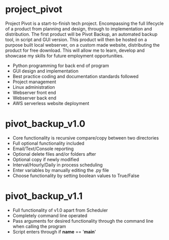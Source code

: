 # project_pivot

Project Pivot is a start-to-finish tech project. Encompassing the full lifecycle of a product from planning and design, through to implementation and distribution. The first product will be Pivot Backup, an automated backup tool, in script and GUI version. This product will then be hosted on a purpose built local webserver, on a custom made website, distributing the product for free download.
This will allow me to learn, develop and showcase my skills for future employment opportunities.

- Python programming for back end of program
- GUI design and implementation
- Best practice coding and documentation standards followed
- Project management
- Linux administration
- Webserver front end
- Webserver back end
- AWS serverless website deployment

# pivot_backup_v1.0
- Core functionality is recursive compare/copy between two directories
- Full optional functionality included
- Email/Text/Console reporting
- Optional delete files and/or folders after
- Optional copy if newly modified
- Interval/Hourly/Daily in process scheduling
- Enter variables by manually editing the .py file
- Choose functionality by setting boolean values to True/False

# pivot_backup_v1.1
- Full functionality of v1.0 apart from Scheduler
- Completely command line operated
- Pass arguments for desired functionality through the command line when calling the program
- Script enters through if __name__ == '__main__'
